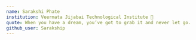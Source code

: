 ```yaml
---
name: Sarakshi Phate 
institution: Veermata Jijabai Technological Institute 🚩
quote: When you have a dream, you’ve got to grab it and never let go.
github_user: Sarakship
---
```

